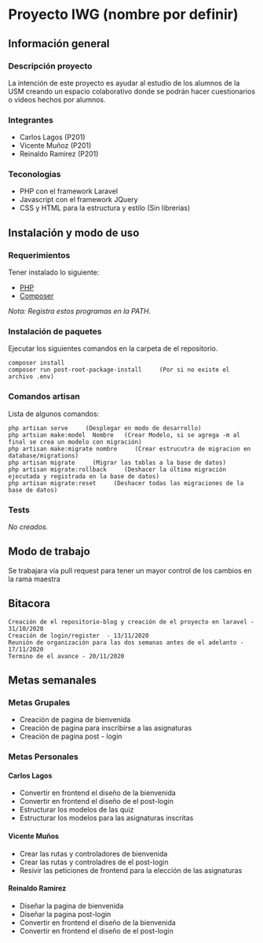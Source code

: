 # Proyecto IWG (nombre por definir)

## Información general

### Descripción proyecto

La intención de este proyecto es ayudar al estudio de los alumnos de la USM creando un espacio colaborativo donde se podrán hacer cuestionarios o videos hechos por alumnos.

### Integrantes

-   Carlos Lagos (P201)
-   Vicente Muñoz (P201)
-   Reinaldo Ramirez (P201)

### Teconologias

-   PHP con el framework Laravel
-   Javascript con el framework JQuery
-   CSS y HTML para la estructura y estilo (Sin librerias)

## Instalación y modo de uso

### Requerimientos

Tener instalado lo siguiente:

-   <a href="https://www.php.net/downloads.php">PHP</a>
-   <a href="https://getcomposer.org/">Composer</a>

_Nota: Registra estos programas en la PATH._

### Instalación de paquetes

Ejecutar los siguientes comandos en la carpeta de el repositorio.

```
composer install
composer run post-root-package-install     (Por si no existe el archivo .env)
```

### Comandos artisan

Lista de algunos comandos:

```
php artisan serve     (Desplegar en modo de desarrollo)
php artsian make:model  Nombre   (Crear Modelo, si se agrega -m al final se crea un modelo con migración)
php artisan make:migrate nombre     (Crear estrucutra de migracion en database/migrations)
php artisan migrate     (Migrar las tablas a la base de datos)
php artisan migrate:rollback     (Deshacer la última migración ejecutada y registrada en la base de datos)
php artisan migrate:reset     (Deshacer todas las migraciones de la base de datos)
```

### Tests

_No creados._

## Modo de trabajo

Se trabajara vía pull request para tener un mayor control de los cambios en la rama maestra

## Bitacora

```
Creación de el repositorio-blog y creación de el proyecto en laravel - 31/10/2020
Creación de login/register  - 13/11/2020
Reunión de organización para las dos semanas antes de el adelanto - 17/11/2020
Termino de el avance - 20/11/2020
```

## Metas semanales

### Metas Grupales

-   Creación de pagina de bienvenida
-   Creación de pagina para inscribirse a las asignaturas
-   Creación de pagina post - login

### Metas Personales

#### Carlos Lagos

-   Convertir en frontend el diseño de la bienvenida
-   Convertir en frontend el diseño de el post-login
-   Estructurar los modelos de las quiz
-   Estructurar los modelos para las asignaturas inscritas

#### Vicente Muños

-   Crear las rutas y controladores de bienvenida
-   Crear las rutas y controladres de el post-login
-   Resivir las peticiones de frontend para la elección de las asignaturas

#### Reinaldo Ramirez

-   Diseñar la pagina de bienvenida
-   Diseñar la pagina post-login
-   Convertir en frontend el diseño de la bienvenida
-   Convertir en frontend el diseño de el post-login
